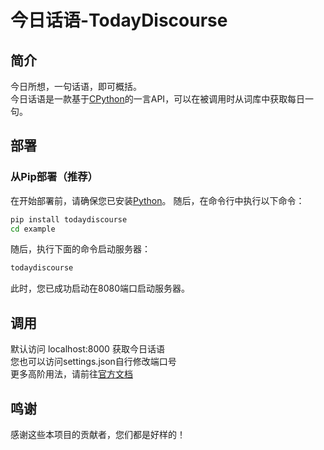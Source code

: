 # 今日话语-TodayDiscourse
## 简介
今日所想，一句话语，即可概括。  
今日话语是一款基于[CPython](https://www.python.org/)的一言API，可以在被调用时从词库中获取每日一句。
## 部署
### 从Pip部署（推荐）
在开始部署前，请确保您已安装[Python](https://www.python.org/)。
随后，在命令行中执行以下命令：
```bash
pip install todaydiscourse
cd example
```
随后，执行下面的命令启动服务器：
```bash
todaydiscourse
```
此时，您已成功启动在8080端口启动服务器。

## 调用
默认访问 localhost:8000 获取今日话语  
您也可以访问settings.json自行修改端口号  
更多高阶用法，请前往[官方文档](https://xingchenopensource.github.io/apis/todaydiscourse/)

## 鸣谢
感谢这些本项目的贡献者，您们都是好样的！